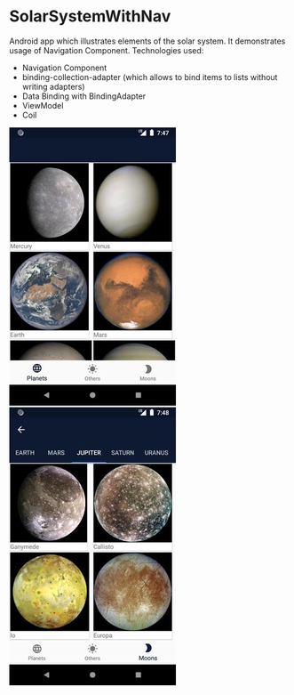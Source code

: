 # SolarSystemWithNav
Android app which illustrates elements of the solar system. It demonstrates usage of Navigation Component.
Technologies used:
* Navigation Component
* binding-collection-adapter (which allows to bind items to lists without writing adapters)
* Data Binding with BindingAdapter
* ViewModel
* Coil

![Alt text](screenshots/1.jpg?raw=true "Main screen")
![Alt text](screenshots/2.jpg?raw=true "Moons screen")

